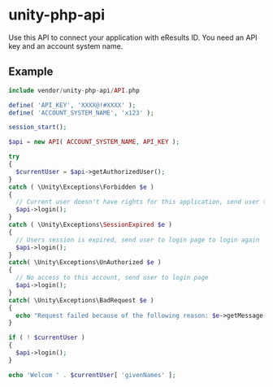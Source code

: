 unity-php-api
=============
Use this API to connect your application with eResults ID. You need an API key and an account system name.

## Example
```php
include vendor/unity-php-api/API.php

define( 'API_KEY', 'XXXX@!#XXXX' );
define( 'ACCOUNT_SYSTEM_NAME', 'x123' );

session_start();

$api = new API( ACCOUNT_SYSTEM_NAME, API_KEY );

try
{
  $currentUser = $api->getAuthorizedUser();
}
catch ( \Unity\Exceptions\Forbidden $e )
{
  // Current user doesn't have rights for this application, send user to login page
  $api->login();
}
catch ( \Unity\Exceptions\SessionExpired $e )
{
  // Users session is expired, send user to login page to login again
  $api->login();
}
catch( \Unity\Exceptions\UnAuthorized $e )
{
  // No access to this account, send user to login page
  $api->login();
}
catch( \Unity\Exceptions\BadRequest $e )
{
  echo "Request failed because of the following reason: $e->getMessage()";
}

if ( ! $currentUser )
{
  $api->login();
}

echo 'Welcom ' . $currentUser[ 'givenNames' ];
```
